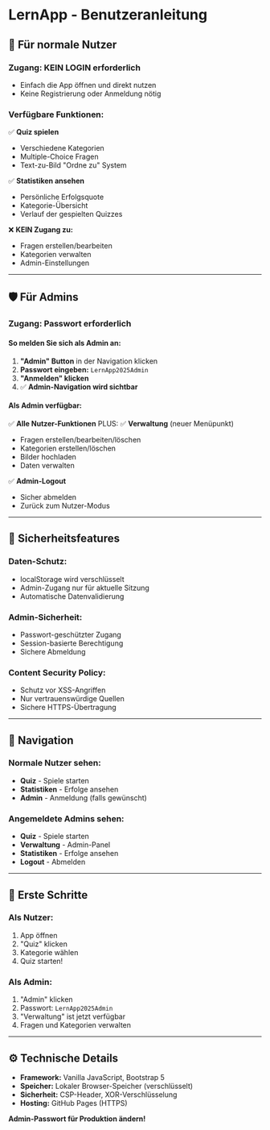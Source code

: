# LernApp - Benutzeranleitung

## 🎯 Für normale Nutzer

### Zugang: **KEIN LOGIN erforderlich**
- Einfach die App öffnen und direkt nutzen
- Keine Registrierung oder Anmeldung nötig

### Verfügbare Funktionen:
✅ **Quiz spielen**
- Verschiedene Kategorien
- Multiple-Choice Fragen
- Text-zu-Bild "Ordne zu" System

✅ **Statistiken ansehen**
- Persönliche Erfolgsquote
- Kategorie-Übersicht
- Verlauf der gespielten Quizzes

❌ **KEIN Zugang zu:**
- Fragen erstellen/bearbeiten
- Kategorien verwalten
- Admin-Einstellungen

---

## 🛡️ Für Admins

### Zugang: **Passwort erforderlich**

#### **So melden Sie sich als Admin an:**
1. **"Admin" Button** in der Navigation klicken
2. **Passwort eingeben:** `LernApp2025Admin`
3. **"Anmelden" klicken**
4. ✅ **Admin-Navigation wird sichtbar**

#### **Als Admin verfügbar:**
✅ **Alle Nutzer-Funktionen** PLUS:
✅ **Verwaltung** (neuer Menüpunkt)
- Fragen erstellen/bearbeiten/löschen
- Kategorien erstellen/löschen
- Bilder hochladen
- Daten verwalten

✅ **Admin-Logout**
- Sicher abmelden
- Zurück zum Nutzer-Modus

---

## 🔐 Sicherheitsfeatures

### **Daten-Schutz:**
- localStorage wird verschlüsselt
- Admin-Zugang nur für aktuelle Sitzung
- Automatische Datenvalidierung

### **Admin-Sicherheit:**
- Passwort-geschützter Zugang
- Session-basierte Berechtigung
- Sichere Abmeldung

### **Content Security Policy:**
- Schutz vor XSS-Angriffen
- Nur vertrauenswürdige Quellen
- Sichere HTTPS-Übertragung

---

## 📱 Navigation

### **Normale Nutzer sehen:**
- **Quiz** - Spiele starten
- **Statistiken** - Erfolge ansehen
- **Admin** - Anmeldung (falls gewünscht)

### **Angemeldete Admins sehen:**
- **Quiz** - Spiele starten
- **Verwaltung** - Admin-Panel
- **Statistiken** - Erfolge ansehen  
- **Logout** - Abmelden

---

## 🚀 Erste Schritte

### **Als Nutzer:**
1. App öffnen
2. "Quiz" klicken
3. Kategorie wählen
4. Quiz starten!

### **Als Admin:**
1. "Admin" klicken
2. Passwort: `LernApp2025Admin`
3. "Verwaltung" ist jetzt verfügbar
4. Fragen und Kategorien verwalten

---

## ⚙️ Technische Details

- **Framework:** Vanilla JavaScript, Bootstrap 5
- **Speicher:** Lokaler Browser-Speicher (verschlüsselt)
- **Sicherheit:** CSP-Header, XOR-Verschlüsselung
- **Hosting:** GitHub Pages (HTTPS)

**Admin-Passwort für Produktion ändern!**

